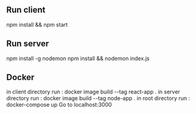 ## Run client

npm install && npm start

## Run server

npm install -g nodemon
npm install && nodemon index.js

## Docker

in client directory run : docker image build --tag react-app .
in server directory run : docker image build --tag node-app .
in root directory run : docker-compose up
Go to localhost:3000
